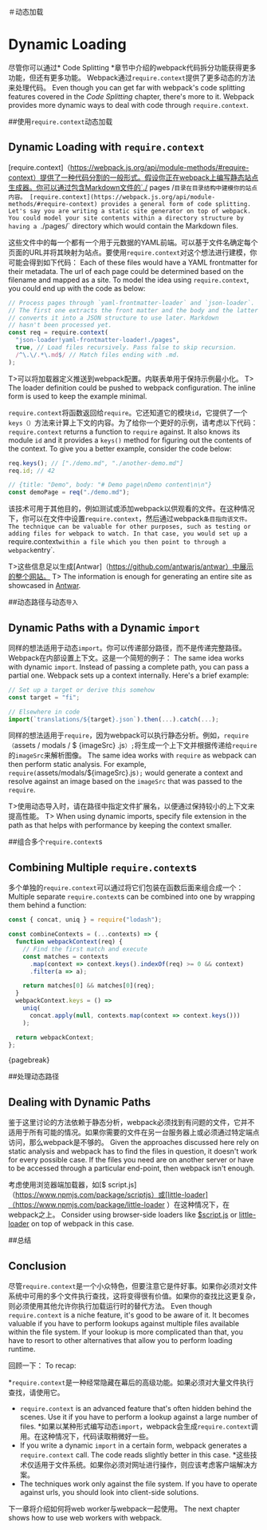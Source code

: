 ＃动态加载
# Dynamic Loading

尽管你可以通过* Code Splitting *章节中介绍的webpack代码拆分功能获得更多功能，但还有更多功能。 Webpack通过`require.context`提供了更多动态的方法来处理代码。
Even though you can get far with webpack's code splitting features covered in the *Code Splitting* chapter, there's more to it. Webpack provides more dynamic ways to deal with code through `require.context`.

##使用`require.context`动态加载
## Dynamic Loading with `require.context`

[require.context]（https://webpack.js.org/api/module-methods/#require-context）提供了一种代码分割的一般形式。假设你正在webpack上编写静态站点生成器。你可以通过包含Markdown文件的`./ pages /`目录在目录结构中建模你的站点内容。
[require.context](https://webpack.js.org/api/module-methods/#require-context) provides a general form of code splitting. Let's say you are writing a static site generator on top of webpack. You could model your site contents within a directory structure by having a `./pages/` directory which would contain the Markdown files.

这些文件中的每一个都有一个用于元数据的YAML前端。可以基于文件名确定每个页面的URL并将其映射为站点。要使用`require.context`对这个想法进行建模，你可能会得到如下代码：
Each of these files would have a YAML frontmatter for their metadata. The url of each page could be determined based on the filename and mapped as a site. To model the idea using `require.context`, you could end up with the code as below:

```javascript
// Process pages through `yaml-frontmatter-loader` and `json-loader`.
// The first one extracts the front matter and the body and the latter
// converts it into a JSON structure to use later. Markdown
// hasn't been processed yet.
const req = require.context(
  "json-loader!yaml-frontmatter-loader!./pages",
  true, // Load files recursively. Pass false to skip recursion.
  /^\.\/.*\.md$/ // Match files ending with .md.
);
```

T>可以将加载器定义推送到webpack配置。内联表单用于保持示例最小化。
T> The loader definition could be pushed to webpack configuration. The inline form is used to keep the example minimal.

`require.context`将函数返回给`require`。它还知道它的模块`id`，它提供了一个`keys（）`方法来计算上下文的内容。为了给你一个更好的示例，请考虑以下代码：
`require.context` returns a function to `require` against. It also knows its module `id` and it provides a `keys()` method for figuring out the contents of the context. To give you a better example, consider the code below:

```javascript
req.keys(); // ["./demo.md", "./another-demo.md"]
req.id; // 42

// {title: "Demo", body: "# Demo page\nDemo content\n\n"}
const demoPage = req("./demo.md");
```

该技术可用于其他目的，例如测试或添加webpack以供观看的文件。在这种情况下，你可以在文件中设置`require.context`，然后通过webpack`条目指向该文件。
The technique can be valuable for other purposes, such as testing or adding files for webpack to watch. In that case, you would set up a `require.context` within a file which you then point to through a webpack `entry`.

T>这些信息足以生成[Antwar]（https://github.com/antwarjs/antwar）中展示的整个网站。
T> The information is enough for generating an entire site as showcased in [Antwar](https://github.com/antwarjs/antwar).

##动态路径与动态`导入`
## Dynamic Paths with a Dynamic `import`

同样的想法适用于动态`import`。你可以传递部分路径，而不是传递完整路径。 Webpack在内部设置上下文。这是一个简短的例子：
The same idea works with dynamic `import`. Instead of passing a complete path, you can pass a partial one. Webpack sets up a context internally. Here's a brief example:

```javascript
// Set up a target or derive this somehow
const target = "fi";

// Elsewhere in code
import(`translations/${target}.json`).then(...).catch(...);
```

同样的想法适用于`require`，因为webpack可以执行静态分析。例如，`require（`assets / modals / $ {imageSrc} .js`）;`将生成一个上下文并根据传递给`require`的`imageSrc`来解析图像。
The same idea works with `require` as webpack can then perform static analysis. For example, `require(`assets/modals/${imageSrc}.js`);` would generate a context and resolve against an image based on the `imageSrc` that was passed to the `require`.

T>使用动态导入时，请在路径中指定文件扩展名，以便通过保持较小的上下文来提高性能。
T> When using dynamic imports, specify file extension in the path as that helps with performance by keeping the context smaller.

##组合多个`require.context`s
## Combining Multiple `require.context`s

多个单独的`require.context`可以通过将它们包装在函数后面来组合成一个：
Multiple separate `require.context`s can be combined into one by wrapping them behind a function:

```javascript
const { concat, uniq } = require("lodash");

const combineContexts = (...contexts) => {
  function webpackContext(req) {
    // Find the first match and execute
    const matches = contexts
      .map(context => context.keys().indexOf(req) >= 0 && context)
      .filter(a => a);

    return matches[0] && matches[0](req);
  }
  webpackContext.keys = () =>
    uniq(
      concat.apply(null, contexts.map(context => context.keys()))
    );

  return webpackContext;
};
```

{pagebreak}

##处理动态路径
## Dealing with Dynamic Paths

鉴于这里讨论的方法依赖于静态分析，webpack必须找到有问题的文件，它并不适用于所有可能的情况。如果你需要的文件在另一台服务器上或必须通过特定端点访问，那么webpack是不够的。
Given the approaches discussed here rely on static analysis and webpack has to find the files in question, it doesn't work for every possible case. If the files you need are on another server or have to be accessed through a particular end-point, then webpack isn't enough.

考虑使用浏览器端加载器，如[$ script.js]（https://www.npmjs.com/package/scriptjs）或[little-loader]（https://www.npmjs.com/package/little-loader ）在这种情况下，在webpack之上。
Consider using browser-side loaders like [$script.js](https://www.npmjs.com/package/scriptjs) or [little-loader](https://www.npmjs.com/package/little-loader) on top of webpack in this case.

##总结
## Conclusion

尽管`require.context`是一个小众特色，但要注意它是件好事。如果你必须对文件系统中可用的多个文件执行查找，这将变得很有价值。如果你的查找比这更复杂，则必须使用其他允许你执行加载运行时的替代方法。
Even though `require.context` is a niche feature, it's good to be aware of it. It becomes valuable if you have to perform lookups against multiple files available within the file system. If your lookup is more complicated than that, you have to resort to other alternatives that allow you to perform loading runtime.

回顾一下：
To recap:

*`require.context`是一种经常隐藏在幕后的高级功能。如果必须对大量文件执行查找，请使用它。
* `require.context` is an advanced feature that's often hidden behind the scenes. Use it if you have to perform a lookup against a large number of files.
*如果以某种形式编写动态`import`，webpack会生成`require.context`调用。在这种情况下，代码读取稍微好一些。
* If you write a dynamic `import` in a certain form, webpack generates a `require.context` call. The code reads slightly better in this case.
*这些技术仅适用于文件系统。如果你必须对网址进行操作，则应该考虑客户端解决方案。
* The techniques work only against the file system. If you have to operate against urls, you should look into client-side solutions.

下一章将介绍如何将web worker与webpack一起使用。
The next chapter shows how to use web workers with webpack.

